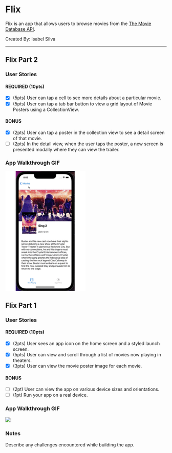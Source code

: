 # Flix

Flix is an app that allows users to browse movies from the [The Movie Database API](http://docs.themoviedb.apiary.io/#).

Created By: Isabel Silva

---
## Flix Part 2

### User Stories

#### REQUIRED (10pts)
- [x] (5pts) User can tap a cell to see more details about a particular movie.
- [x] (5pts) User can tap a tab bar button to view a grid layout of Movie Posters using a CollectionView.

#### BONUS
- [x] (2pts) User can tap a poster in the collection view to see a detail screen of that movie.
- [ ] (2pts) In the detail view, when the user taps the poster, a new screen is presented modally where they can view the trailer.

### App Walkthrough GIF

<img src="https://github.com/isabel2296/Flix-IOS-App/blob/main/flix-part-2.gif" width=250><br>
 
## Flix Part 1

### User Stories

#### REQUIRED (10pts)
- [x] (2pts) User sees an app icon on the home screen and a styled launch screen.
- [x] (5pts) User can view and scroll through a list of movies now playing in theaters.
- [x] (3pts) User can view the movie poster image for each movie.

#### BONUS
- [ ] (2pt) User can view the app on various device sizes and orientations.
- [ ] (1pt) Run your app on a real device.

### App Walkthrough GIF

<img src="https://github.com/isabel2296/Flix-IOSp-App/blob/main/Flix-Part1-Gif.gif" width=250><br>

### Notes
Describe any challenges encountered while building the app.
